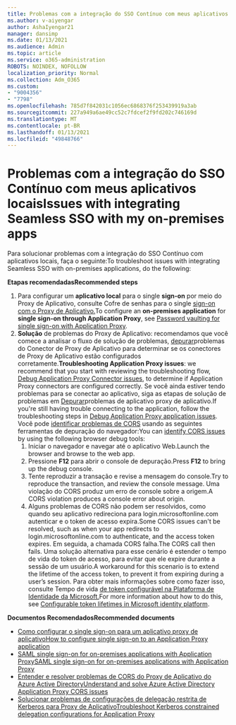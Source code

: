 ```yaml
---
title: Problemas com a integração do SSO Contínuo com meus aplicativos locais
ms.author: v-aiyengar
author: AshaIyengar21
manager: dansimp
ms.date: 01/13/2021
ms.audience: Admin
ms.topic: article
ms.service: o365-administration
ROBOTS: NOINDEX, NOFOLLOW
localization_priority: Normal
ms.collection: Adm_O365
ms.custom:
- "9004356"
- "7798"
ms.openlocfilehash: 785d7f842031c1056ec6868376f253439919a3ab
ms.sourcegitcommit: 227a949a6ae49cc52c7fdcef2f9fd202c746169d
ms.translationtype: MT
ms.contentlocale: pt-BR
ms.lasthandoff: 01/13/2021
ms.locfileid: "49848766"
---
```

# <a name="issues-with-integrating-seamless-sso-with-my-on-premises-apps"></a><span data-ttu-id="397af-102">Problemas com a integração do SSO Contínuo com meus aplicativos locais</span><span class="sxs-lookup"><span data-stu-id="397af-102">Issues with integrating Seamless SSO with my on-premises apps</span></span>

<span data-ttu-id="397af-103">Para solucionar problemas com a integração do SSO Contínuo com aplicativos locais, faça o seguinte:</span><span class="sxs-lookup"><span data-stu-id="397af-103">To troubleshoot issues with integrating Seamless SSO with on-premises applications, do the following:</span></span>

<span data-ttu-id="397af-104">**Etapas recomendadas**</span><span class="sxs-lookup"><span data-stu-id="397af-104">**Recommended steps**</span></span>

1. <span data-ttu-id="397af-105">Para configurar um **aplicativo local** para o single **sign-on** por meio do Proxy de Aplicativo, consulte Cofre de senhas para o single [sign-on com o Proxy de Aplicativo.](https://docs.microsoft.com/azure/active-directory/manage-apps/application-proxy-configure-single-sign-on-password-vaulting)</span><span class="sxs-lookup"><span data-stu-id="397af-105">To configure an **on-premises application** for **single sign-on through Application Proxy**, see [Password vaulting for single sign-on with Application Proxy](https://docs.microsoft.com/azure/active-directory/manage-apps/application-proxy-configure-single-sign-on-password-vaulting).</span></span>
1. <span data-ttu-id="397af-106">**Solução** de problemas do Proxy de Aplicativo: recomendamos que você comece a analisar o fluxo de solução de problemas, [depurar](https://docs.microsoft.com/azure/active-directory/manage-apps/application-proxy-debug-connectors)problemas do Conector de Proxy de Aplicativo para determinar se os conectores de Proxy de Aplicativo estão configurados corretamente.</span><span class="sxs-lookup"><span data-stu-id="397af-106">**Troubleshooting Application Proxy issues**: we recommend that you start with reviewing the troubleshooting flow, [Debug Application Proxy Connector issues](https://docs.microsoft.com/azure/active-directory/manage-apps/application-proxy-debug-connectors), to determine if Application Proxy connectors are configured correctly.</span></span> <span data-ttu-id="397af-107">Se você ainda estiver tendo problemas para se conectar ao aplicativo, siga as etapas de solução de problemas em [Depurar](https://docs.microsoft.com/azure/active-directory/manage-apps/application-proxy-debug-apps)problemas de aplicativo proxy de aplicativo.</span><span class="sxs-lookup"><span data-stu-id="397af-107">If you're still having trouble connecting to the application, follow the troubleshooting steps in [Debug Application Proxy application issues](https://docs.microsoft.com/azure/active-directory/manage-apps/application-proxy-debug-apps).</span></span> <span data-ttu-id="397af-108">Você pode [identificar problemas de CORS](https://docs.microsoft.com/azure/active-directory/manage-apps/application-proxy-understand-cors-issues#understand-and-identify-cors-issues) usando as seguintes ferramentas de depuração do navegador:</span><span class="sxs-lookup"><span data-stu-id="397af-108">You can [identify CORS issues](https://docs.microsoft.com/azure/active-directory/manage-apps/application-proxy-understand-cors-issues#understand-and-identify-cors-issues) by using the following browser debug tools:</span></span>
    1. <span data-ttu-id="397af-109">Iniciar o navegador e navegar até o aplicativo Web.</span><span class="sxs-lookup"><span data-stu-id="397af-109">Launch the browser and browse to the web app.</span></span>
    1. <span data-ttu-id="397af-110">Pressione **F12** para abrir o console de depuração.</span><span class="sxs-lookup"><span data-stu-id="397af-110">Press **F12** to bring up the debug console.</span></span>
    1. <span data-ttu-id="397af-111">Tente reproduzir a transação e revise a mensagem do console.</span><span class="sxs-lookup"><span data-stu-id="397af-111">Try to reproduce the transaction, and review the console message.</span></span> <span data-ttu-id="397af-112">Uma violação do CORS produz um erro de console sobre a origem.</span><span class="sxs-lookup"><span data-stu-id="397af-112">A CORS violation produces a console error about origin.</span></span>
    1. <span data-ttu-id="397af-113">Alguns problemas de CORS não podem ser resolvidos, como quando seu aplicativo redireciona para login.microsoftonline.com autenticar e o token de acesso expira.</span><span class="sxs-lookup"><span data-stu-id="397af-113">Some CORS issues can't be resolved, such as when your app redirects to login.microsoftonline.com to authenticate, and the access token expires.</span></span> <span data-ttu-id="397af-114">Em seguida, a chamada CORS falha.</span><span class="sxs-lookup"><span data-stu-id="397af-114">The CORS call then fails.</span></span> <span data-ttu-id="397af-115">Uma solução alternativa para esse cenário é estender o tempo de vida do token de acesso, para evitar que ele expire durante a sessão de um usuário.</span><span class="sxs-lookup"><span data-stu-id="397af-115">A workaround for this scenario is to extend the lifetime of the access token, to prevent it from expiring during a user’s session.</span></span> <span data-ttu-id="397af-116">Para obter mais informações sobre como fazer isso, consulte Tempo de vida [de token configurável na Plataforma de Identidade da Microsoft.](https://docs.microsoft.com/azure/active-directory/develop/active-directory-configurable-token-lifetimes)</span><span class="sxs-lookup"><span data-stu-id="397af-116">For more information about how to do this, see [Configurable token lifetimes in Microsoft identity platform](https://docs.microsoft.com/azure/active-directory/develop/active-directory-configurable-token-lifetimes).</span></span>

<span data-ttu-id="397af-117">**Documentos Recomendados**</span><span class="sxs-lookup"><span data-stu-id="397af-117">**Recommended documents**</span></span>

- [<span data-ttu-id="397af-118">Como configurar o single sign-on para um aplicativo proxy de aplicativo</span><span class="sxs-lookup"><span data-stu-id="397af-118">How to configure single sign-on to an Application Proxy application</span></span>](https://docs.microsoft.com/azure/active-directory/manage-apps/application-proxy-config-sso-how-to)
- [<span data-ttu-id="397af-119">SAML single sign-on for on-premises applications with Application Proxy</span><span class="sxs-lookup"><span data-stu-id="397af-119">SAML single sign-on for on-premises applications with Application Proxy</span></span>](https://docs.microsoft.com/azure/active-directory/manage-apps/application-proxy-configure-single-sign-on-on-premises-apps)
- [<span data-ttu-id="397af-120">Entender e resolver problemas de CORS do Proxy de Aplicativo do Azure Active Directory</span><span class="sxs-lookup"><span data-stu-id="397af-120">Understand and solve Azure Active Directory Application Proxy CORS issues</span></span>](https://docs.microsoft.com/azure/active-directory/manage-apps/application-proxy-understand-cors-issues#solutions-for-application-proxy-cors-issues)
- [<span data-ttu-id="397af-121">Solucionar problemas de configurações de delegação restrita de Kerberos para Proxy de Aplicativo</span><span class="sxs-lookup"><span data-stu-id="397af-121">Troubleshoot Kerberos constrained delegation configurations for Application Proxy</span></span>](https://docs.microsoft.com/azure/active-directory/manage-apps/application-proxy-back-end-kerberos-constrained-delegation-how-to)